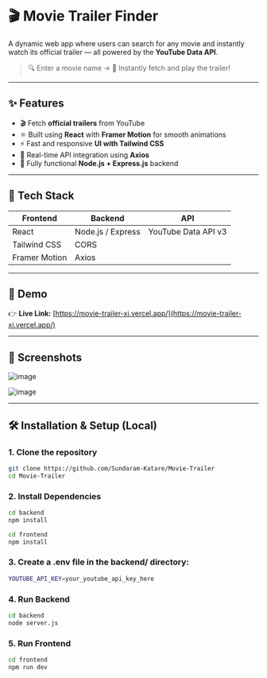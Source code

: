 # 🎬 Movie Trailer Finder

A dynamic web app where users can search for any movie and instantly watch its official trailer — all powered by the **YouTube Data API**.

> 🔍 Enter a movie name → 🎥 Instantly fetch and play the trailer!

---

## ✨ Features

- 🎬 Fetch **official trailers** from YouTube
- ⚛️ Built using **React** with **Framer Motion** for smooth animations
- ⚡ Fast and responsive **UI with Tailwind CSS**
- 🔁 Real-time API integration using **Axios**
- 🧠 Fully functional **Node.js + Express.js** backend

---

## 🔧 Tech Stack

| Frontend | Backend | API |
|----------|---------|-----|
| React    | Node.js / Express | YouTube Data API v3 |
| Tailwind CSS | CORS | |
| Framer Motion | Axios | |

---

## 🚀 Demo

👉 **Live Link:** [https://movie-trailer-xi.vercel.app/](https://movie-trailer-xi.vercel.app/)  

---

## 📸 Screenshots

![image](https://github.com/user-attachments/assets/e5d94883-80f1-42ad-9f1a-9dcebe88f4f5)

![image](https://github.com/user-attachments/assets/faf36d0a-e7a9-4298-b76e-4ffff7650485)


---

## 🛠️ Installation & Setup (Local)

### 1. Clone the repository
```bash
git clone https://github.com/Sundaram-Katare/Movie-Trailer
cd Movie-Trailer
```

### 2. Install Dependencies
```bash
cd backend
npm install
```

```bash
cd frontend
npm install
```

### 3. Create a .env file in the backend/ directory:
```bash
YOUTUBE_API_KEY=your_youtube_api_key_here
```

### 4. Run Backend

```bash
cd backend
node server.js
```

### 5. Run Frontend

```bash
cd frontend
npm run dev
```
